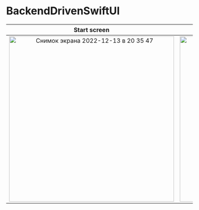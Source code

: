 # BackendDrivenSwiftUI


Start screen           |  Main screen
:-------------------------:|:-------------------------:
<img width="445" alt="Снимок экрана 2022-12-13 в 20 35 47" src="https://user-images.githubusercontent.com/49203988/207405831-7c5fac9b-b3cc-4ee9-a301-bf2d7d797c12.png">  |  <img width="445" alt="Снимок экрана 2022-12-13 в 20 36 33" src="https://user-images.githubusercontent.com/49203988/207406113-f1311957-1cb4-4486-824d-89b23fab5314.png">

